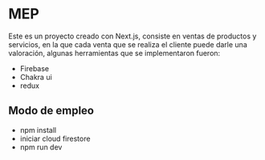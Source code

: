 # MEP
Este es un proyecto creado con Next.js, consiste en ventas de productos y servicios, en la que cada venta que se realiza el cliente puede darle una valoración, algunas herramientas que se implementaron fueron:

* Firebase
* Chakra ui 
* redux 

## Modo de empleo
* npm install 
* iniciar cloud firestore 
* npm run dev
